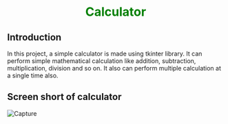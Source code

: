 <h1 align="center">
  <font color="green"> Calculator </font>
</h1>
<h2 align="left">Introduction</h2>
In this project, a simple calculator is made using tkinter library. It can perform simple mathematical calculation like addition, subtraction, multiplication, division and so on. It also can perform multiple calculation at a single time also.
<h2 align="left">Screen short of calculator</h2>

![Capture](https://user-images.githubusercontent.com/78782384/115846933-20cc7880-a442-11eb-9a83-678081baf11b.png)




